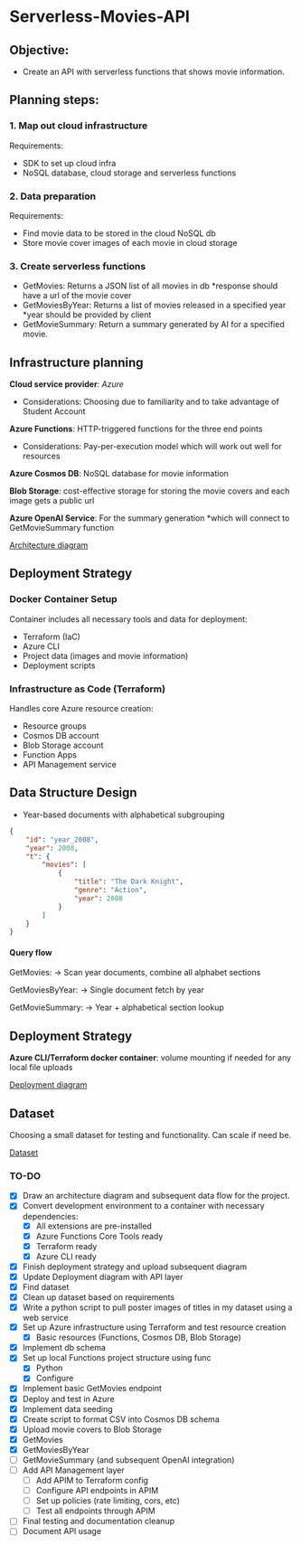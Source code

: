 # Serverless-Movies-API

## Objective:
- Create an API with serverless functions that shows movie information.

## Planning steps:
### 1. Map out cloud infrastructure
Requirements:
- SDK to set up cloud infra
- NoSQL database, cloud storage and serverless functions
### 2. Data preparation
Requirements:
- Find movie data to be stored in the cloud NoSQL db
- Store movie cover images of each movie in cloud storage
### 3. Create serverless functions
- GetMovies: Returns a JSON list of all movies in db *response should have a url of the movie cover
- GetMoviesByYear: Returns a list of movies released in a specified year *year should be provided by client
- GetMovieSummary: Return a summary generated by AI for a specified movie.

## Infrastructure planning
**Cloud service provider**: *Azure*
- Considerations: Choosing due to familiarity and to take advantage of Student Account

**Azure Functions**: HTTP-triggered functions for the three end points
- Considerations: Pay-per-execution model which will work out well for resources

**Azure Cosmos DB**: NoSQL database for movie information

**Blob Storage**: cost-effective storage for storing the movie covers and each image gets a public url

**Azure OpenAI Service**: For the summary generation *which will connect to GetMovieSummary function

[Architecture diagram](/diagrams/architecture-diagram.png)

## Deployment Strategy
### Docker Container Setup
Container includes all necessary tools and data for deployment:
- Terraform (IaC)
- Azure CLI
- Project data (images and movie information)
- Deployment scripts

### Infrastructure as Code (Terraform)
Handles core Azure resource creation:
- Resource groups
- Cosmos DB account
- Blob Storage account
- Function Apps
- API Management service

## Data Structure Design
- Year-based documents with alphabetical subgrouping
```json
{
    "id": "year_2008",
    "year": 2008,
    "t": {
        "movies": [
            {
                "title": "The Dark Knight",
                "genre": "Action",
                "year": 2008
            }
        ]
    }
}
```

#### Query flow
GetMovies:
-> Scan year documents, combine all alphabet sections

GetMoviesByYear:
-> Single document fetch by year

GetMovieSummary:
-> Year + alphabetical section lookup

## Deployment Strategy
**Azure CLI/Terraform docker container**: volume mounting if needed for any local file uploads

[Deployment diagram](diagrams/deployment-diagram.png)

## Dataset
Choosing a small dataset for testing and functionality. Can scale if need be.

[Dataset](https://gist.github.com/tiangechen/b68782efa49a16edaf07dc2cdaa855ea#file-movies-csv)

### TO-DO
- [X] Draw an architecture diagram and subsequent data flow for the project.
- [X] Convert development environment to a container with necessary dependencies:
    - [X] All extensions are pre-installed
    - [X] Azure Functions Core Tools ready
    - [X] Terraform ready
    - [X] Azure CLI ready
- [X] Finish deployment strategy and upload subsequent diagram
- [X] Update Deployment diagram with API layer
- [X] Find dataset
- [X] Clean up dataset based on requirements
- [X] Write a python script to pull poster images of titles in my dataset using a web service 
- [X] Set up Azure infrastructure using Terraform and test resource creation
    - [X] Basic resources (Functions, Cosmos DB, Blob Storage)
- [X] Implement db schema
- [X] Set up local Functions project structure using func
    - [X] Python
    - [X] Configure
- [X] Implement basic GetMovies endpoint
- [X] Deploy and test in Azure 
- [X] Implement data seeding
- [X] Create script to format CSV into Cosmos DB schema
- [X] Upload movie covers to Blob Storage
- [X] GetMovies
- [X] GetMoviesByYear
- [ ] GetMovieSummary (and subsequent OpenAI integration)
- [ ] Add API Management layer
    - [ ] Add APIM to Terraform config
    - [ ] Configure API endpoints in APIM
    - [ ] Set up policies (rate limiting, cors, etc)
    - [ ] Test all endpoints through APIM
- [ ] Final testing and documentation cleanup
- [ ] Document API usage